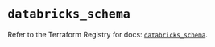 # `databricks_schema`

Refer to the Terraform Registry for docs: [`databricks_schema`](https://registry.terraform.io/providers/databricks/databricks/1.45.0/docs/resources/schema).
